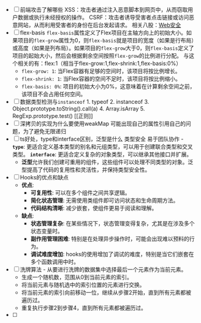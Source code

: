 - [ ] 前端攻击了解哪些
      XSS：攻击者通过注入恶意脚本到网页中，从而窃取用户数据或执行未经授权的操作。
      CSRF：攻击者诱导受害者点击链接或访问恶意网站，从而利用受害者的身份在后台发起请求。
      相关八股：[Web安全](../通识类/计算机网络/Web安全.md)
- [ ]  flex-basis
      `flex-basis`属性定义了Flex项目在主轴方向上的初始大小。如果项目的`flex-grow`属性为0，则`flex-basis`就是项目的宽度（如果是行布局）或高度（如果是列布局）。如果项目的`flex-grow`大于0，则`flex-basis`定义了项目的起始大小，然后会根据剩余空间按照`flex-grow`的比例进行分配。
      与这个相关的有：flex:1（相当于flex-grow:1,flex-shrink:1,flex-basis:0%）
      -  `flex-grow: 1`: 当Flex容器有足够的空间时，该项目将按比例增长。
      - `flex-shrink: 1`: 当Flex容器的空间不足时，该项目将按比例缩小。
      - `flex-basis: 0%`: 项目的初始大小为0%，这意味着在计算剩余空间之前，该项目不会占用任何空间。
- [ ] 数据类型检测与`instanceof`
      1. typeof 
      2. instanceof
      3. Object.prototype.toString().call(a)
      4. Array.isArray
      5. RegExp.prototype.test() [[正则]]
- [ ] 深拷贝的实现为什么要使用weakMap
      可能出现自己的属性引用自己的问题，为了避免无限递归
- [ ] ts好处，type和interface区别，泛型是什么
      类型安全
      易于团队协作
      - **`type`**: 更适合定义基本类型的别名和元组类型，可以用于创建联合类型和交叉类型。
	 **`interface`**: 更适合定义复杂的对象类型，可以继承其他接口并扩展。
	 - **泛型**允许我们创建可重用的组件，这些组件可以处理不同类型的对象。泛型提高了代码的复用性和灵活性，并保持类型安全性。
- [ ] Hooks的优点和缺点
	-  **优点**:
	    - **可复用性**: 可以在多个组件之间共享逻辑。
	    - **简化状态管理**: 无需使用类组件即可访问状态和生命周期方法。
	    - **代码结构清晰**: 减少嵌套，使组件更易于阅读和理解。
	- **缺点**:
	    - **状态管理复杂**: 在某些情况下，状态管理变得复杂，尤其是在涉及多个状态变量时。
	    - **副作用管理困难**: 特别是在处理异步操作时，可能会出现难以预料的行为。
	    - **调试难度增加**: hooks的使用增加了调试的难度，特别是当它们嵌套在多个函数调用中时。
- [ ] 洗牌算法
      - 从要进行洗牌的数据集中选择最后一个元素作为当前元素。
	- 生成一个随机数，范围从0到当前元素的索引。
	- 将当前元素与随机选中的索引位置的元素进行交换。
	- 将当前元素的索引向前移动一位，继续从步骤2开始，直到所有元素都被遍历过。
	- 重复执行步骤2到步骤4，直到所有元素都被遍历过。
- [ ] 